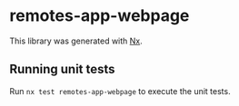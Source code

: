 # remotes-app-webpage

This library was generated with [Nx](https://nx.dev).

## Running unit tests

Run `nx test remotes-app-webpage` to execute the unit tests.
